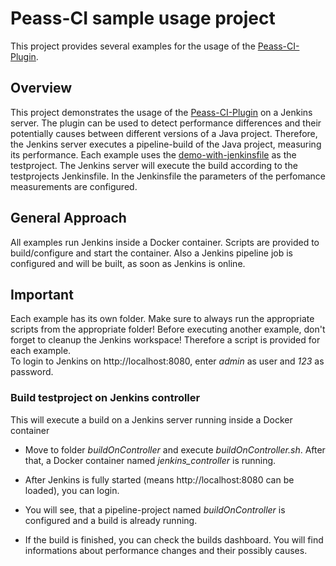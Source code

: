 # Peass-CI sample usage project

This project provides several examples for the usage of the [Peass-CI-Plugin](https://github.com/DaGeRe/peass-ci). 

## Overview
This project demonstrates the usage of the [Peass-CI-Plugin](https://github.com/DaGeRe/peass-ci) on a Jenkins server. The plugin can be used to detect performance differences and their potentially causes between different versions of a Java project. Therefore, the Jenkins server executes a pipeline-build of the Java project, measuring its performance.
Each example uses the [demo-with-jenkinsfile](https://github.com/DaGeRe/demo-with-jenkinsfile) as the testproject. The Jenkins server will execute the build according to the testprojects Jenkinsfile. In the Jenkinsfile the parameters of the perfomance measurements are configured.

## General Approach
All examples run Jenkins inside a Docker container. Scripts are provided to build/configure and start the container. Also a Jenkins pipeline job is configured and will be built, as soon as Jenkins is online.

## Important
Each example has its own folder. Make sure to always run the appropriate scripts from the appropriate folder! Before executing another example, don't forget to cleanup the Jenkins workspace! Therefore a script is provided for each example. <br>
To login to Jenkins on http://localhost:8080, enter *admin* as user and *123* as password.

### Build testproject on Jenkins controller
This will execute a build on a Jenkins server running inside a Docker container

* Move to folder *buildOnController* and execute *buildOnController.sh*. After that, a Docker container named *jenkins_controller* is running.

* After Jenkins is fully started (means http://localhost:8080 can be loaded), you can login.

* You will see, that a pipeline-project named *buildOnController* is configured and a build is already running.

* If the build is finished, you can check the builds dashboard. You will find informations about performance changes and their possibly causes.
